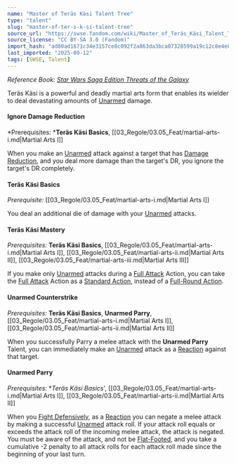 ```yaml
---
name: "Master of Teräs Käsi Talent Tree"
type: "talent"
slug: "master-of-ter-s-k-si-talent-tree"
source_url: "https://swse.fandom.com/wiki/Master_of_Teräs_Käsi_Talent_Tree"
source_license: "CC BY-SA 3.0 (Fandom)"
import_hash: "ad80ad1671c34e3157ce8c092f2a863da3bca07328599a19c12c8e4e85c0510c"
last_imported: "2025-09-12"
tags: [SWSE, Talent]
---
```

*Reference Book: [Star Wars Saga Edition Threats of the Galaxy](https://swse.fandom.com/wiki/Star_Wars_Saga_Edition_Threats_of_the_Galaxy)*

Teräs Käsi is a powerful and deadly martial arts form that enables its wielder to deal devastating amounts of [Unarmed](https://swse.fandom.com/wiki/Unarmed) damage.

#### **Ignore Damage Reduction**
*Prerequisites: ***Teräs Käsi Basics**, [[03_Regole/03.05_Feat/martial-arts-i.md|Martial Arts I]]

When you make an [Unarmed](https://swse.fandom.com/wiki/Unarmed) attack against a target that has [Damage Reduction](https://swse.fandom.com/wiki/Damage_Reduction), and you deal more damage than the target's DR, you ignore the target's DR completely.

#### **Teräs Käsi Basics**
*Prerequisite:* [[03_Regole/03.05_Feat/martial-arts-i.md|Martial Arts I]]

You deal an additional die of damage with your [Unarmed](https://swse.fandom.com/wiki/Unarmed) attacks.

#### **Teräs Käsi Mastery**
*Prerequisites:* **Teräs Käsi Basics**, [[03_Regole/03.05_Feat/martial-arts-i.md|Martial Arts I]], [[03_Regole/03.05_Feat/martial-arts-ii.md|Martial Arts II]], [[03_Regole/03.05_Feat/martial-arts-iii.md|Martial Arts III]]

If you make only [Unarmed](https://swse.fandom.com/wiki/Unarmed) attacks during a [Full Attack](https://swse.fandom.com/wiki/Full_Attack) Action, you can take the [Full Attack](https://swse.fandom.com/wiki/Full_Attack) Action as a [Standard Action](https://swse.fandom.com/wiki/Standard_Action), instead of a [Full-Round Action](https://swse.fandom.com/wiki/Full-Round_Action).

#### **Unarmed Counterstrike**
*Prerequisites:* **Teräs Käsi Basics**, **Unarmed Parry**, [[03_Regole/03.05_Feat/martial-arts-i.md|Martial Arts I]], [[03_Regole/03.05_Feat/martial-arts-ii.md|Martial Arts II]]

When you successfully Parry a melee attack with the **Unarmed Parry** Talent, you can immediately make an [Unarmed](https://swse.fandom.com/wiki/Unarmed) attack as a [Reaction](https://swse.fandom.com/wiki/Reaction) against that target.

#### **Unarmed Parry**
*Prerequisites:* **Teräs Käsi Basics*', [[03_Regole/03.05_Feat/martial-arts-i.md|Martial Arts I]], [[03_Regole/03.05_Feat/martial-arts-ii.md|Martial Arts II]]

When you [Fight Defensively](https://swse.fandom.com/wiki/Fight_Defensively), as a [Reaction](https://swse.fandom.com/wiki/Reaction) you can negate a melee attack by making a successful [Unarmed](https://swse.fandom.com/wiki/Unarmed) attack roll. If your attack roll equals or exceeds the attack roll of the incoming melee attack, the attack is negated. You must be aware of the attack, and not be [Flat-Footed](https://swse.fandom.com/wiki/Flat-Footed), and you take a cumulative -2 penalty to all attack rolls for each attack roll made since the beginning of your last turn.